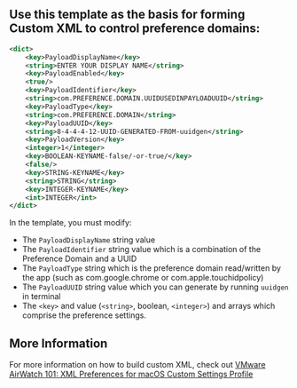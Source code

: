 ## Use this template as the basis for forming Custom XML to control preference domains: ##

```xml
<dict>
    <key>PayloadDisplayName</key>
    <string>ENTER YOUR DISPLAY NAME</string>
    <key>PayloadEnabled</key>
    <true/>
    <key>PayloadIdentifier</key>
    <string>com.PREFERENCE.DOMAIN.UUIDUSEDINPAYLOADUUID</string>
    <key>PayloadType</key>
    <string>com.PREFERENCE.DOMAIN</string>
    <key>PayloadUUID</key>
    <string>8-4-4-4-12-UUID-GENERATED-FROM-uuidgen</string>
    <key>PayloadVersion</key>
    <integer>1</integer>
    <key>BOOLEAN-KEYNAME-false/-or-true/</key>
    <false/>
    <key>STRING-KEYNAME</key>
	<string>STRING</string>
	<key>INTEGER-KEYNAME</key>
	<int>INTEGER</int>
</dict>
```

In the template, you must modify:
* The `PayloadDisplayName` string value
* The `PayloadIdentifier` string value which is a combination of the Preference Domain and a UUID
* The `PayloadType` string which is the preference domain read/written by the app (such as com.google.chrome or com.apple.touchidpolicy)
* The `PayloadUUID` string value which you can generate by running `uuidgen` in terminal
* The `<key>` and value (`<string>`, boolean, `<integer>`) and arrays which comprise the preference settings.

## More Information ##
For more information on how to build custom XML, check out [VMware AirWatch 101: XML Preferences for macOS Custom Settings Profile](https://blogs.vmware.com/euc/2017/06/xml-preferences.html)